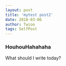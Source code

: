 ```yaml
---
layout: post
title: 'mytest post2'
date: 2018-03-06
author: Twioo
tags: SelfPost
---
```


### HouhouHahahaha

What should I write today?
